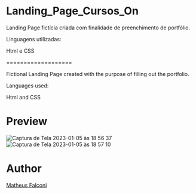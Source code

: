 # Landing_Page_Cursos_On

Landing Page fictícia criada com finalidade de preenchimento de portfólio.

Linguagens utilizadas:

Html e CSS

===================

Fictional Landing Page created with the purpose of filling out the portfolio.

Languages used:

Html and CSS

# Preview

![Captura de Tela 2023-01-05 às 18 56 37](https://user-images.githubusercontent.com/33550514/210887729-cd216376-cd85-4d73-a68f-c02f60eee498.png)
![Captura de Tela 2023-01-05 às 18 57 10](https://user-images.githubusercontent.com/33550514/210887760-a0eb99c8-bd6d-4d43-8055-b4dc188b9855.png)

# Author

<a href="https://github.com/matheuspfalconi">Matheus Falconi</a>

